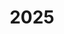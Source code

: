 ---
title: "2025"
collection: publications
permalink: /publication/2010-10-01-paper
excerpt: "<br/><img src='/images/2025-1.png' alt='www' width='300' height='150' style='float:left'>"
paperurl: 'https://doi.org/10.1016/j.cma.2025.117976'
citation: 'Li Yang, Weiming Wang*(Corresponding Author), Ye Ji, Chun-Gang Zhu, and Charlie C.L. Wang. &quot; Space-time isogeometric topology optimization with additive manufacturing constraints. &quot; <i>Computer Methods in Applied Mechanics and Engineering, 441: 117976-118003</i>, 2025. '
---